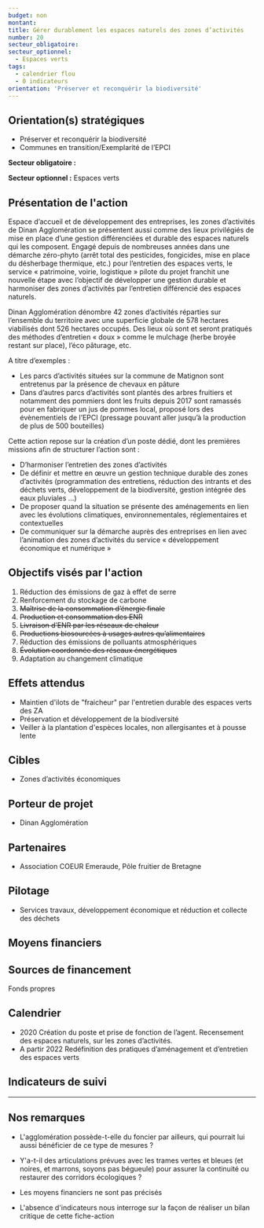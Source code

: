 ```yaml
---
budget: non
montant:
title: Gérer durablement les espaces naturels des zones d’activités
number: 20
secteur_obligatoire:
secteur_optionnel:
  - Espaces verts
tags:
  - calendrier flou
  - 0 indicateurs
orientation: 'Préserver et reconquérir la biodiversité'
---
```


## Orientation(s) stratégiques

- Préserver et reconquérir la biodiversité
- Communes en transition/Exemplarité de l’EPCI

**Secteur obligatoire :**

**Secteur optionnel :** Espaces verts

## Présentation de l'action

Espace d’accueil et de développement des entreprises, les zones d’activités de Dinan Agglomération se présentent aussi comme des lieux privilégiés de mise en place d’une gestion différenciées et durable des espaces naturels qui les composent. Engagé depuis de nombreuses années dans une démarche zéro-phyto (arrêt total des pesticides, fongicides, mise en place du désherbage thermique, etc.) pour l’entretien des espaces verts, le service « patrimoine, voirie, logistique » pilote du projet franchit une nouvelle étape avec l’objectif de développer une gestion durable et harmoniser des zones d’activités par l’entretien différencié des espaces naturels.

Dinan Agglomération dénombre 42 zones d’activités réparties sur l’ensemble du territoire avec une superficie globale de 578 hectares viabilisés dont 526 hectares occupés. Des lieux
où sont et seront pratiqués des méthodes d’entretien « doux » comme le mulchage (herbe broyée restant sur place), l’éco pâturage, etc.

A titre d’exemples :
- Les parcs d’activités situées sur la commune de Matignon sont entretenus par la présence de chevaux en pâture
- Dans d’autres parcs d’activités sont plantés des arbres fruitiers et notamment des pommiers dont les fruits depuis 2017 sont ramassés pour en fabriquer un jus de pommes local, proposé lors des évènementiels de l’EPCI (pressage pouvant aller jusqu’à la production de plus de 500 bouteilles)

Cette action repose sur la création d’un poste dédié, dont les premières missions afin de structurer l’action sont :
- D’harmoniser l’entretien des zones d’activités
- De définir et mettre en œuvre un gestion technique durable des zones d’activités (programmation des entretiens, réduction des intrants et des déchets verts, développement de la biodiversité, gestion intégrée des eaux pluviales ...)
- De proposer quand la situation se présente des aménagements en lien avec les évolutions climatiques, environnementales, réglementaires et contextuelles
- De communiquer sur la démarche auprès des entreprises en lien avec l’animation des zones d’activités du service « développement économique et numérique »

## Objectifs visés par l'action

1. Réduction des émissions de gaz à effet de serre
2. Renforcement du stockage de carbone
3. ~~Maîtrise de la consommation d’énergie finale~~
4. ~~Production et consommation des ENR~~
5. ~~Livraison d’ENR par les réseaux de chaleur~~
6. ~~Productions biosourcées à usages autres qu’alimentaires~~
7. Réduction des émissions de polluants atmosphériques
8. ~~Évolution coordonnée des réseaux énergétiques~~
9. Adaptation au changement climatique

## Effets attendus

- Maintien d'ilots de "fraicheur" par l'entretien durable des espaces verts des ZA
- Préservation et développement de la biodiversité
- Veiller à la plantation d'espèces locales, non allergisantes et à pousse lente

## Cibles

- Zones d’activités économiques

## Porteur de projet

- Dinan Agglomération

## Partenaires

- Association COEUR Emeraude, Pôle fruitier de Bretagne

## Pilotage

- Services travaux, développement économique et réduction et collecte des déchets

## Moyens financiers



## Sources de financement

Fonds propres

## Calendrier

- 2020 Création du poste et prise de fonction de l’agent. Recensement des espaces naturels, sur les zones d’activités.
- A partir 2022  Redéfinition des pratiques d’aménagement et d’entretien des espaces verts

## Indicateurs de suivi



---

## Nos remarques

- L'agglomération possède-t-elle du foncier par ailleurs, qui pourrait lui aussi bénéficier de ce type de mesures ?
- Y'a-t-il des articulations prévues avec les trames vertes et bleues (et noires, et marrons, soyons pas bégueule) pour assurer la continuité ou restaurer des corridors écologiques ?

- Les moyens financiers ne sont pas précisés
- L'absence d'indicateurs nous interroge sur la façon de réaliser un bilan critique de cette fiche-action
